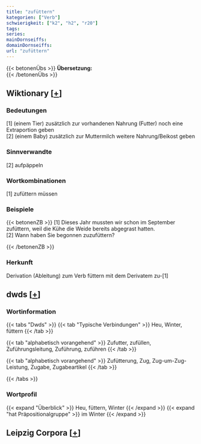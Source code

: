 ```yaml
---
title: "zufüttern"
kategorien: ["Verb"]
schwierigkeit: ["k2", "h2", "r20"]
tags:
series:
mainDornseiffs:
domainDornseiffs:
url: "zufüttern"
---
```


{{< betonenÜbs >}}
**Übersetzung:**  
{{< /betonenÜbs >}}

## Wiktionary [[+](https://de.wiktionary.org/wiki/zufüttern)]

### Bedeutungen
[1] (einem Tier) zusätzlich zur vorhandenen Nahrung (Futter) noch eine Extraportion geben  
[2] (einem Baby) zusätzlich zur Muttermilch weitere Nahrung/Beikost geben  

### Sinnverwandte
[2] aufpäppeln  

### Wortkombinationen
[1] zufüttern müssen  

### Beispiele
{{< betonenZB >}}
[1] Dieses Jahr mussten wir schon im September zufüttern, weil die Kühe die Weide bereits abgegrast hatten.  
[2] Wann haben Sie begonnen zuzufüttern?  

{{< /betonenZB >}}
### Herkunft
Derivation (Ableitung) zum Verb füttern mit dem Derivatem zu-[1]  



## dwds [[+](https://www.dwds.de/wb/zufüttern)]

### Wortinformation
{{< tabs "Dwds" >}}
{{< tab "Typische Verbindungen" >}}
Heu, Winter, füttern
{{< /tab >}}

{{< tab "alphabetisch vorangehend" >}}
Zufutter, zufüllen, Zuführungsleitung, Zuführung, zuführen
{{< /tab >}}

{{< tab "alphabetisch vorangehend" >}}
Zufütterung, Zug, Zug-um-Zug-Leistung, Zugabe, Zugabeartikel
{{< /tab >}}

{{< /tabs >}}

### Wortprofil
{{< expand "Überblick" >}} Heu, füttern, Winter {{< /expand >}}
{{< expand "hat Präpositionalgruppe" >}} im Winter {{< /expand >}}

## Leipzig Corpora [[+](https://corpora.uni-leipzig.de/en/res?word=zufüttern&corpusId=deu_newscrawl-public_2018)]

